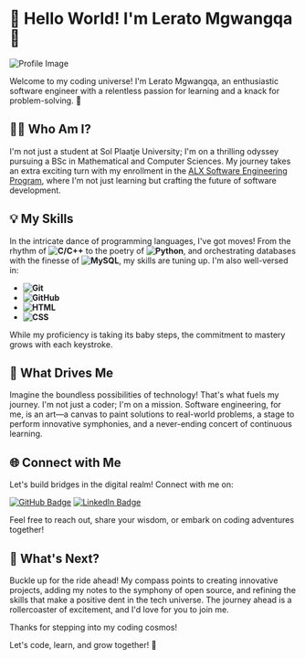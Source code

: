 # 🚀 **Hello World! I'm Lerato Mgwangqa** 🌟

![Profile Image](https://images.unsplash.com/photo-1530272423606-173cf40846e3?q=80&w=2073&auto=format&fit=crop&ixlib=rb-4.0.3&ixid=M3wxMjA3fDB8MHxwaG90by1wYWdlfHx8fGVufDB8fHx8fA%3D%3D)

Welcome to my coding universe! I'm Lerato Mgwangqa, an enthusiastic software engineer with a relentless passion for learning and a knack for problem-solving. 🌈

<!-- Include the link to the Poppins font -->
<link rel="stylesheet" href="https://fonts.googleapis.com/css2?family=Poppins:wght@300&display=swap">

<!-- Apply the Poppins font to the body -->

## 👩‍💻 **Who Am I?**

I'm not just a student at Sol Plaatje University; I'm on a thrilling odyssey pursuing a BSc in Mathematical and Computer Sciences. My journey takes an extra exciting turn with my enrollment in the [ALX Software Engineering Program](https://tech.alxafrica.com/software-engineering-programme-johannesburg), where I'm not just learning but crafting the future of software development.

## 💡 **My Skills**

In the intricate dance of programming languages, I've got moves! From the rhythm of **![C/C++](https://img.shields.io/badge/C%2FC%2B%2B-007ACC?style=for-the-badge&logo=c%2B%2B&logoColor=white)** to the poetry of **![Python](https://img.shields.io/badge/Python-3776AB?style=for-the-badge&logo=python&logoColor=white)**, and orchestrating databases with the finesse of **![MySQL](https://img.shields.io/badge/MySQL-4479A1?style=for-the-badge&logo=mysql&logoColor=white)**, my skills are tuning up. I'm also well-versed in:

- **![Git](https://img.shields.io/badge/Git-F05032?style=for-the-badge&logo=git&logoColor=white)**
- **![GitHub](https://img.shields.io/badge/GitHub-181717?style=for-the-badge&logo=github&logoColor=white)**
- **![HTML](https://img.shields.io/badge/HTML5-E34F26?style=for-the-badge&logo=html5&logoColor=white)**
- **![CSS](https://img.shields.io/badge/CSS3-1572B6?style=for-the-badge&logo=css3&logoColor=white)**

While my proficiency is taking its baby steps, the commitment to mastery grows with each keystroke.

## 🚀 **What Drives Me**

Imagine the boundless possibilities of technology! That's what fuels my journey. I'm not just a coder; I'm on a mission. Software engineering, for me, is an art—a canvas to paint solutions to real-world problems, a stage to perform innovative symphonies, and a never-ending concert of continuous learning.

## 🌐 **Connect with Me**

Let's build bridges in the digital realm! Connect with me on:

[![GitHub Badge](https://img.shields.io/badge/github-%23121011.svg?&style=for-the-badge&logo=github&logoColor=white)](https://github.com/Ivyratermgwangqa) [![LinkedIn Badge](https://img.shields.io/badge/linkedin-%230077B5.svg?&style=for-the-badge&logo=linkedin&logoColor=white)](https://www.linkedin.com/in/lerato-mgwangqa-941344238)

Feel free to reach out, share your wisdom, or embark on coding adventures together!

## 🚀 **What's Next?**

Buckle up for the ride ahead! My compass points to creating innovative projects, adding my notes to the symphony of open source, and refining the skills that make a positive dent in the tech universe. The journey ahead is a rollercoaster of excitement, and I'd love for you to join me.

Thanks for stepping into my coding cosmos!

Let's code, learn, and grow together! 🚀
